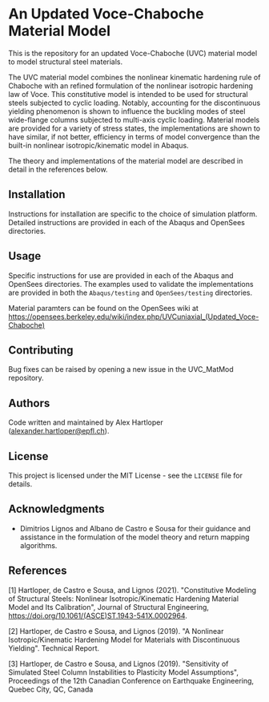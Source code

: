 # An Updated Voce-Chaboche Material Model

This is the repository for an updated Voce-Chaboche (UVC) material model to model structural steel materials.

The UVC material model combines the nonlinear kinematic hardening rule of Chaboche with an refined formulation of the nonlinear isotropic hardening law of Voce.
This constitutive model is intended to be used for structural steels subjected to cyclic loading.
Notably, accounting for the discontinuous yielding phenomenon is shown to influence the buckling modes of steel wide-flange columns subjected to multi-axis cyclic loading.
Material models are provided for a variety of stress states, the implementations are shown to have similar, if not better, efficiency in terms of model convergence than the built-in nonlinear isotropic/kinematic model in Abaqus.

The theory and implementations of the material model are described in detail in the references below.

## Installation

Instructions for installation are specific to the choice of simulation platform.
Detailed instructions are provided in each of the Abaqus and OpenSees directories. 

## Usage

Specific instructions for use are provided in each of the Abaqus and OpenSees directories.
The examples used to validate the implementations are provided in both the `Abaqus/testing` and `OpenSees/testing` directories.

Material paramters can be found on the OpenSees wiki at https://opensees.berkeley.edu/wiki/index.php/UVCuniaxial_(Updated_Voce-Chaboche)

## Contributing

Bug fixes can be raised by opening a new issue in the UVC_MatMod repository.

## Authors

Code written and maintained by Alex Hartloper (alexander.hartloper@epfl.ch).

## License

This project is licensed under the MIT License - see the `LICENSE` file for details.

## Acknowledgments

- Dimitrios Lignos and Albano de Castro e Sousa for their guidance and assistance in the formulation of the model theory and return mapping algorithms.

## References
[1] Hartloper, de Castro e Sousa, and Lignos (2021). "Constitutive Modeling of Structural Steels: Nonlinear Isotropic/Kinematic Hardening Material Model and Its Calibration", Journal of Structural Engineering, https://doi.org/10.1061/(ASCE)ST.1943-541X.0002964.

[2] Hartloper, de Castro e Sousa, and Lignos (2019). "A Nonlinear Isotropic/Kinematic Hardening Model for Materials with Discontinuous Yielding". Technical Report.

[3] Hartloper, de Castro e Sousa, and Lignos (2019). "Sensitivity of Simulated Steel Column Instabilities to Plasticity Model Assumptions", Proceedings of the 12th Canadian Conference on Earthquake Engineering, Quebec City, QC, Canada
